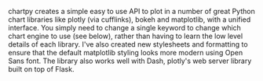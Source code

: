 chartpy creates a simple easy to use API to plot in a number of great Python chart libraries like plotly (via cufflinks),
bokeh and matplotlib, with a unified interface. You simply need to change a single keyword to change which chart engine
to use (see below), rather than having to learn the low level details of each library. I've also created new stylesheets
and formatting to ensure that the default matplotlib styling looks more modern using Open Sans font. The library
also works well with Dash, plotly's web server library built on top of Flask.

